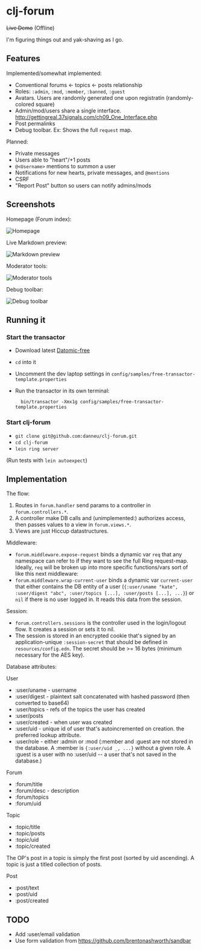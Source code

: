 # clj-forum

~~Live Demo~~ (Offline)

I'm figuring things out and yak-shaving as I go.

## Features

Implemented/somewhat implemented:

- Conventional forums <- topics <- posts relationship
- Roles: `:admin`, `:mod`, `:member`, `:banned`, `:guest`
- Avatars. Users are randomly generated one upon registratin (randomly-colored square)
- Admin/mod/users share a single interface. http://gettingreal.37signals.com/ch09_One_Interface.php
- Post permalinks
- Debug toolbar. Ex: Shows the full `request` map.

Planned:

- Private messages
- Users able to "heart"/+1 posts
- `@<Username>` mentions to summon a user
- Notifications for new hearts, private messages, and `@mentions`
- CSRF
- "Report Post" button so users can notify admins/mods

## Screenshots

Homepage (Forum index):

![Homepage](http://i.imgur.com/s8Ezr7K.png)

Live Markdown preview:

![Markdown preview](http://i.imgur.com/jAHMN5A.png)

Moderator tools:

![Moderator tools](http://i.imgur.com/J9KPZXh.png)

Debug toolbar:

![Debug toolbar](http://i.imgur.com/dihATPA.png)

## Running it

### Start the transactor

- Download latest [Datomic-free](http://downloads.datomic.com/free.html)
- `cd` into it
- Uncomment the dev laptop settings in `config/samples/free-transactor-template.properties`
- Run the transactor in its own terminal:

        bin/transactor -Xmx1g config/samples/free-transactor-template.properties

### Start clj-forum

- `git clone git@github.com:danneu/clj-forum.git`
- `cd clj-forum`
- `lein ring server`

(Run tests with `lein autoexpect`)

## Implementation

The flow:

1. Routes in `forum.handler` send params to a controller in `forum.controllers.*`.
2. A controller make DB calls and (unimplemented:) authorizes access, then passes values to a view in `forum.views.*`.
3. Views are just Hiccup datastructures.

Middleware:

- `forum.middleware.expose-request` binds a dynamic var `req` that any namespace can refer to if they want to see the full Ring request-map. Ideally, `req` will be broken up into more specific functions/vars sort of like this next middleware:
- `forum.middleware.wrap-current-user` binds a dynamic var `current-user` that either contains the DB entity of a user (`{:user/uname "kate", :user/digest "abc", :user/topics [...], :user/posts [...], ...}`) or `nil` if there is no user logged in. It reads this data from the session.

Session:

- `forum.controllers.sessions` is the controller used in the login/logout flow. It creates a session or sets it to nil.
- The session is stored in an encrypted cookie that's signed by an application-unique `:session-secret` that should be defined in `resources/config.edn`. The secret should be >= 16 bytes (minimum necessary for the AES key).

Database attributes:

User

- :user/uname - username
- :user/digest - plaintext salt concatenated with hashed password (then converted to base64)
- :user/topics - refs of the topics the user has created
- :user/posts
- :user/created - when user was created
- :user/uid - unique id of user that's autoincremented on creation. the preferred lookup attribute.
- :user/role - either :admin or :mod (:member and :guest are not stored in the database. A :member is `{:user/uid _, ...}` without a given role. A :guest is a user with no :user/uid -- a user that's not saved in the database.)

Forum

- :forum/title
- :forum/desc - description
- :forum/topics
- :forum/uid

Topic

- :topic/title
- :topic/posts
- :topic/uid
- :topic/created

The OP's post in a topic is simply the first post (sorted by uid ascending). A topic is just a titled collection of posts.

Post

- :post/text
- :post/uid
- :post/created

## TODO

- Add :user/email validation
- Use form validation from https://github.com/brentonashworth/sandbar
